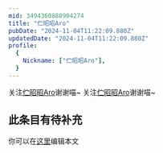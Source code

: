 ```yaml
---
mid: 3494360888904274
title: "伫昭昭Aro"
pubDate: "2024-11-04T11:22:09.880Z"
updatedDate: "2024-11-04T11:22:09.880Z"
profile:
  {
    Nickname: ["伫昭昭Aro"],
  }
---
```


关注[伫昭昭Aro](https://space.bilibili.com/3494360888904274)谢谢喵~ 关注[伫昭昭Aro](https://space.bilibili.com/3494360888904274)谢谢喵~

## 此条目有待补充
你可以在[这里](https://github.com/Yuhanawa/VTuber.ICU-Content/edit/master/v/伫昭昭Aro/index.md)编辑本文
